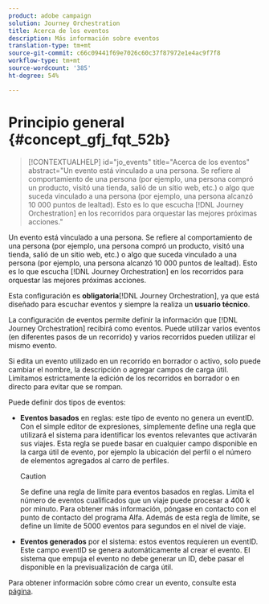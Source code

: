 ```yaml
---
product: adobe campaign
solution: Journey Orchestration
title: Acerca de los eventos
description: Más información sobre eventos
translation-type: tm+mt
source-git-commit: c66c09441f69e7026c60c37f87972e1e4ac9f7f8
workflow-type: tm+mt
source-wordcount: '385'
ht-degree: 54%

---
```



# Principio general {#concept_gfj_fqt_52b}

>[!CONTEXTUALHELP]
>id="jo_events"
>title="Acerca de los eventos"
>abstract="Un evento está vinculado a una persona. Se refiere al comportamiento de una persona (por ejemplo, una persona compró un producto, visitó una tienda, salió de un sitio web, etc.) o algo que suceda vinculado a una persona (por ejemplo, una persona alcanzó 10 000 puntos de lealtad). Esto es lo que escucha [!DNL Journey Orchestration] en los recorridos para orquestar las mejores próximas acciones."

Un evento está vinculado a una persona. Se refiere al comportamiento de una persona (por ejemplo, una persona compró un producto, visitó una tienda, salió de un sitio web, etc.) o algo que suceda vinculado a una persona (por ejemplo, una persona alcanzó 10 000 puntos de lealtad). Esto es lo que escucha [!DNL Journey Orchestration] en los recorridos para orquestar las mejores próximas acciones.

Esta configuración es **obligatoria**[!DNL Journey Orchestration], ya que está diseñado para escuchar eventos y siempre la realiza un **usuario técnico**.

La configuración de eventos permite definir la información que [!DNL Journey Orchestration] recibirá como eventos. Puede utilizar varios eventos (en diferentes pasos de un recorrido) y varios recorridos pueden utilizar el mismo evento.

Si edita un evento utilizado en un recorrido en borrador o activo, solo puede cambiar el nombre, la descripción o agregar campos de carga útil. Limitamos estrictamente la edición de los recorridos en borrador o en directo para evitar que se rompan.

Puede definir dos tipos de eventos:

* **Eventos basados** en reglas: este tipo de evento no genera un eventID. Con el simple editor de expresiones, simplemente define una regla que utilizará el sistema para identificar los eventos relevantes que activarán sus viajes. Esta regla se puede basar en cualquier campo disponible en la carga útil de evento, por ejemplo la ubicación del perfil o el número de elementos agregados al carro de perfiles.

   >[!CAUTION]
   >
   >Se define una regla de límite para eventos basados en reglas. Limita el número de eventos cualificados que un viaje puede procesar a 400 k por minuto. Para obtener más información, póngase en contacto con el punto de contacto del programa Alfa. Además de esta regla de límite, se define un límite de 5000 eventos para segundos en el nivel de viaje.

* **Eventos generados** por el sistema: estos eventos requieren un eventID. Este campo eventID se genera automáticamente al crear el evento. El sistema que empuja el evento no debe generar un ID, debe pasar el disponible en la previsualización de carga útil.

Para obtener información sobre cómo crear un evento, consulte esta [página](../event/about-creating.md).

